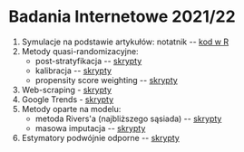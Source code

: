 # Badania Internetowe 2021/22

1. Symulacje na podstawie artykułów: notatnik -- [kod w R](notebooks/bi-1-sim.ipynb)
2. Metody quasi-randomizacyjne:
    + post-stratyfikacja -- [skrypty](notebooks/1-quasi-ps.ipynb)
    + kalibracja -- [skrypty](notebooks/2-quasi-cal.ipynb)
    + propensity score weighting -- [skrypty](notebooks/3-quasi-ps.ipynb)
3. Web-scraping - [skrypty](notebooks/4-webscr.ipynb)
4. Google Trends - [skrypty]()
5. Metody oparte na modelu:
    + metoda Rivers'a (najbliższego sąsiada) -- [skrypty](notebooks/5-model-rivers.ipynb)
    + masowa imputacja  -- [skrypty]()
6. Estymatory podwójnie odporne -- [skrypty]()
